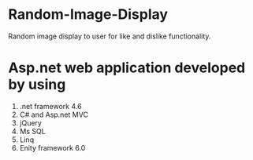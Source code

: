 # Random-Image-Display
Random image display to user for like and dislike functionality.
# Asp.net web application developed by using
1. .net framework 4.6
2. C# and Asp.net MVC
3. jQuery
4. Ms SQL
5. Linq
6. Enity framework 6.0
